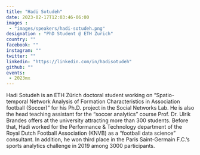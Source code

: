```yaml
---
title: "Hadi Sotudeh"
date: 2023-02-17T12:03:46-06:00
images : 
 - "images/speakers/hadi-sotudeh.png"
designation : "PhD Student @ ETH Zurich"
country: ""
facebook: ""
instagram: ""
twitter: ""
linkedin: "https://linkedin.com/in/hadisotudeh"
github: ""
events: 
 - 2023mx
---
```


Hadi Sotudeh is an ETH Zürich doctoral student working on “Spatio-temporal Network Analysis of Formation Characteristics in Association football (Soccer)” for his Ph.D. project in the Social Networks Lab. He is also the head teaching assistant for the “soccer analytics” course Prof. Dr. Ulrik Brandes offers at the university attracting more than 300 students. Before that, Hadi worked for the Performance & Technology department of the Royal Dutch Football Association (KNVB) as a “football data science” consultant. In addition, he won third place in the Paris Saint-Germain F.C.’s sports analytics challenge in 2019 among 3000 participants.